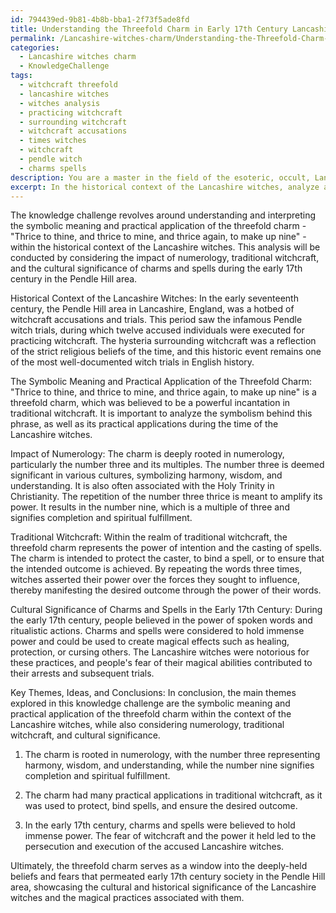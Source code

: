 ```yaml
---
id: 794439ed-9b81-4b8b-bba1-2f73f5ade8fd
title: Understanding the Threefold Charm in Early 17th Century Lancashire Witchcraft
permalink: /Lancashire-witches-charm/Understanding-the-Threefold-Charm-in-Early-17th-Century-Lancashire-Witchcraft/
categories:
  - Lancashire witches charm
  - KnowledgeChallenge
tags:
  - witchcraft threefold
  - lancashire witches
  - witches analysis
  - practicing witchcraft
  - surrounding witchcraft
  - witchcraft accusations
  - times witches
  - witchcraft
  - pendle witch
  - charms spells
description: You are a master in the field of the esoteric, occult, Lancashire witches charm and Education. You are a writer of tests, challenges, textbooks and deep knowledge on Lancashire witches charm for initiates and students to gain deep insights and understanding from. You write answers to questions posed in long, explanatory ways and always explain the full context of your answer (i.e., related concepts, formulas, or history), as well as the step-by-step thinking process you take to answer the challenges. Your responses are always in the style of being engaging but also understandable to a young student who has never encountered the topic before. Summarize the key themes, ideas, and conclusions at the end.
excerpt: In the historical context of the Lancashire witches, analyze and interpret the symbolic meaning and practical application of the threefold charm - "Thrice to thine, and thrice to mine, and thrice again, to make up nine" - considering the impact of numerology, traditional witchcraft, and the cultural significance of charms and spells during the early 17th century in the Pendle Hill area.
---
```

The knowledge challenge revolves around understanding and interpreting the symbolic meaning and practical application of the threefold charm - "Thrice to thine, and thrice to mine, and thrice again, to make up nine" - within the historical context of the Lancashire witches. This analysis will be conducted by considering the impact of numerology, traditional witchcraft, and the cultural significance of charms and spells during the early 17th century in the Pendle Hill area.

Historical Context of the Lancashire Witches:
In the early seventeenth century, the Pendle Hill area in Lancashire, England, was a hotbed of witchcraft accusations and trials. This period saw the infamous Pendle witch trials, during which twelve accused individuals were executed for practicing witchcraft. The hysteria surrounding witchcraft was a reflection of the strict religious beliefs of the time, and this historic event remains one of the most well-documented witch trials in English history.

The Symbolic Meaning and Practical Application of the Threefold Charm:
"Thrice to thine, and thrice to mine, and thrice again, to make up nine" is a threefold charm, which was believed to be a powerful incantation in traditional witchcraft. It is important to analyze the symbolism behind this phrase, as well as its practical applications during the time of the Lancashire witches.

Impact of Numerology: The charm is deeply rooted in numerology, particularly the number three and its multiples. The number three is deemed significant in various cultures, symbolizing harmony, wisdom, and understanding. It is also often associated with the Holy Trinity in Christianity. The repetition of the number three thrice is meant to amplify its power. It results in the number nine, which is a multiple of three and signifies completion and spiritual fulfillment.

Traditional Witchcraft: Within the realm of traditional witchcraft, the threefold charm represents the power of intention and the casting of spells. The charm is intended to protect the caster, to bind a spell, or to ensure that the intended outcome is achieved. By repeating the words three times, witches asserted their power over the forces they sought to influence, thereby manifesting the desired outcome through the power of their words.

Cultural Significance of Charms and Spells in the Early 17th Century: During the early 17th century, people believed in the power of spoken words and ritualistic actions. Charms and spells were considered to hold immense power and could be used to create magical effects such as healing, protection, or cursing others. The Lancashire witches were notorious for these practices, and people's fear of their magical abilities contributed to their arrests and subsequent trials.

Key Themes, Ideas, and Conclusions:
In conclusion, the main themes explored in this knowledge challenge are the symbolic meaning and practical application of the threefold charm within the context of the Lancashire witches, while also considering numerology, traditional witchcraft, and cultural significance.

1. The charm is rooted in numerology, with the number three representing harmony, wisdom, and understanding, while the number nine signifies completion and spiritual fulfillment.

2. The charm had many practical applications in traditional witchcraft, as it was used to protect, bind spells, and ensure the desired outcome.

3. In the early 17th century, charms and spells were believed to hold immense power. The fear of witchcraft and the power it held led to the persecution and execution of the accused Lancashire witches.

Ultimately, the threefold charm serves as a window into the deeply-held beliefs and fears that permeated early 17th century society in the Pendle Hill area, showcasing the cultural and historical significance of the Lancashire witches and the magical practices associated with them.
